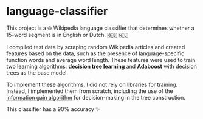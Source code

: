 # language-classifier
This project is a 🌐 Wikipedia language classifier that determines whether a 15-word segment is in English or Dutch. 🇬🇧 🇳🇱

I compiled test data by scraping random Wikipedia articles and created features based on the data, such as the presence of language-specific function words and average word length. These features were used to train two learning algorithms: **decision tree learning** and **Adaboost** with decision trees as the base model.

To implement these algorithms, I did not rely on libraries for training. Instead, I implemented them from scratch, including the use of the [information gain algorithm](https://en.wikipedia.org/wiki/Information_gain_(decision_tree)) for decision-making in the tree construction.

This classifier has a 90% accuracy ✨
